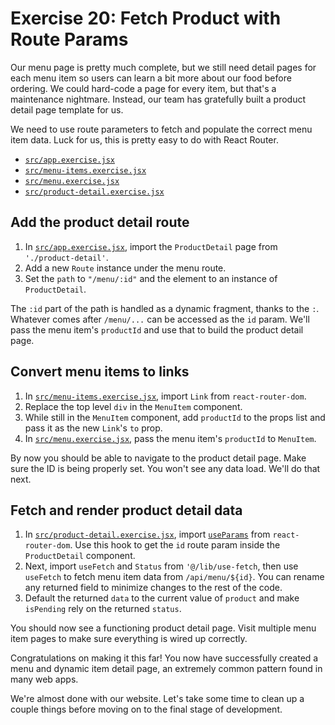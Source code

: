 # Exercise 20: Fetch Product with Route Params

Our menu page is pretty much complete, but we still need detail pages for each menu item so users can learn a bit more about our food before ordering. We could hard-code a page for every item, but that's a maintenance nightmare. Instead, our team has gratefully built a product detail page template for us.

We need to use route parameters to fetch and populate the correct menu item data. Luck for us, this is pretty easy to do with React Router.

- [`src/app.exercise.jsx`](./src/app.exercise.jsx)
- [`src/menu-items.exercise.jsx`](./src/menu-items.exercise.jsx)
- [`src/menu.exercise.jsx`](./src/menu.exercise.jsx)
- [`src/product-detail.exercise.jsx`](./src/product-detail.exercise.jsx)

## Add the product detail route

1. In [`src/app.exercise.jsx`](./src/app.exercise.jsx), import the `ProductDetail` page from `'./product-detail'`.
2. Add a new `Route` instance under the menu route.
3. Set the `path` to `"/menu/:id"` and the element to an instance of `ProductDetail`.

The `:id` part of the path is handled as a dynamic fragment, thanks to the `:`. Whatever comes after `/menu/...` can be accessed as the `id` param. We'll pass the menu item's `productId` and use that to build the product detail page.

## Convert menu items to links

1. In [`src/menu-items.exercise.jsx`](./src/menu-items.exercise.jsx), import `Link` from `react-router-dom`.
2. Replace the top level `div` in the `MenuItem` component.
3. While still in the `MenuItem` component, add `productId` to the props list and pass it as the new `Link`'s `to` prop.
4. In [`src/menu.exercise.jsx`](./src/menu.exercise.jsx), pass the menu item's `productId` to `MenuItem`.

By now you should be able to navigate to the product detail page. Make sure the ID is being properly set. You won't see any data load. We'll do that next.

## Fetch and render product detail data

1. In [`src/product-detail.exercise.jsx`](./src/product-detail.exercise.jsx), import [`useParams`](https://reactrouter.com/en/main/hooks/use-params) from `react-router-dom`. Use this hook to get the `id` route param inside the `ProductDetail` component.
2. Next, import `useFetch` and `Status` from `'@/lib/use-fetch`, then use `useFetch` to fetch menu item data from `/api/menu/${id}`. You can rename any returned field to minimize changes to the rest of the code.
3. Default the returned `data` to the current value of `product` and make `isPending` rely on the returned `status`.

You should now see a functioning product detail page. Visit multiple menu item pages to make sure everything is wired up correctly.

Congratulations on making it this far! You now have successfully created a menu and dynamic item detail page, an extremely common pattern found in many web apps.

We're almost done with our website. Let's take some time to clean up a couple things before moving on to the final stage of development.
